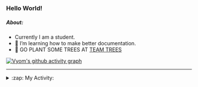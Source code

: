 ### Hello World!

##### About:
- Currently I am a student.
- 🌱 I’m learning how to make better documentation.
- 🌱 GO PLANT SOME TREES AT [TEAM TREES](https://teamtrees.org/)

[![Vyom's github activity graph](https://activity-graph.herokuapp.com/graph?username=Vyvy-vi)](https://github.com/ashutosh00710/github-readme-activity-graph)

---
<details>
  <summary>:zap: My Activity:</summary>
  
<!--START_SECTION:waka-->
![Code Time](http://img.shields.io/badge/Code%20Time-987%20hrs%2015%20mins-blue)

**I'm a Night 🦉** 

```text
🌞 Morning    90 commits     ███░░░░░░░░░░░░░░░░░░░░░░   14.06% 
🌆 Daytime    154 commits    ██████░░░░░░░░░░░░░░░░░░░   24.06% 
🌃 Evening    215 commits    ████████░░░░░░░░░░░░░░░░░   33.59% 
🌙 Night      181 commits    ███████░░░░░░░░░░░░░░░░░░   28.28%

```
📅 **I'm Most Productive on Sunday** 

```text
Monday       92 commits     ███░░░░░░░░░░░░░░░░░░░░░░   14.37% 
Tuesday      95 commits     ███░░░░░░░░░░░░░░░░░░░░░░   14.84% 
Wednesday    77 commits     ███░░░░░░░░░░░░░░░░░░░░░░   12.03% 
Thursday     99 commits     ███░░░░░░░░░░░░░░░░░░░░░░   15.47% 
Friday       100 commits    ████░░░░░░░░░░░░░░░░░░░░░   15.62% 
Saturday     74 commits     ███░░░░░░░░░░░░░░░░░░░░░░   11.56% 
Sunday       103 commits    ████░░░░░░░░░░░░░░░░░░░░░   16.09%

```


📊 **This Week I Spent My Time On** 

```text
🔥 Editors: 
VS Code                  1 hr 29 mins        █████████████████████████   100.0%

🐱‍💻 Projects: 
advent-of-code-2022      50 mins             ██████████████░░░░░░░░░░░   56.86% 
praise                   29 mins             ████████░░░░░░░░░░░░░░░░░   33.35% 
CSF                      8 mins              ██░░░░░░░░░░░░░░░░░░░░░░░   9.79%

```


 Last Updated on 14/12/2022 21:04:26 UTC
<!--END_SECTION:waka-->
</details>
